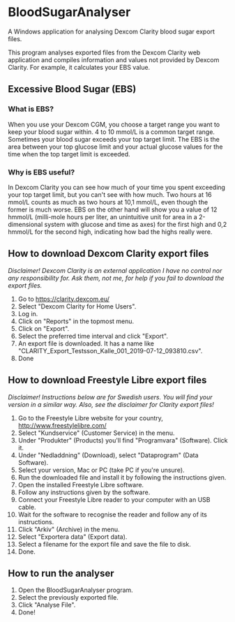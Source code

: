 # BloodSugarAnalyser
A Windows application for analysing Dexcom Clarity blood sugar export files.

This program analyses exported files from the Dexcom Clarity web application and compiles information and values not provided by Dexcom Clarity. For example, it calculates your EBS value.

## Excessive Blood Sugar (EBS)
### What is EBS?
When you use your Dexcom CGM, you choose a target range you want to keep your blood sugar within. 4 to 10 mmol/L is a common target range. Sometimes your blood sugar exceeds your top target limit. The EBS is the area between your top glucose limit and your actual glucose values for the time when the top target limit is exceeded.

### Why is EBS useful?
In Dexcom Clarity you can see how much of your time you spent exceeding your top target limit, but you can't see with how much. Two hours at 16 mmol/L counts as much as two hours at 10,1 mmol/L, even though the former is much worse. EBS on the other hand will show you a value of 12 hmmol/L (milli-mole hours per liter, an unintuitive unit for area in a 2-dimensional system with glucose and time as axes) for the first high and 0,2 hmmol/L for the second high, indicating how bad the highs really were.

## How to download Dexcom Clarity export files
*Disclaimer! Dexcom Clarity is an external application I have no control nor any responsibility for. Ask them, not me, for help if you fail to download the export files.*
1. Go to https://clarity.dexcom.eu/
2. Select "Dexcom Clarity for Home Users".
3. Log in.
4. Click on "Reports" in the topmost menu.
5. Click on "Export".
6. Select the preferred time interval and click "Export".
7. An export file is downloaded. It has a name like "CLARITY_Export_Testsson_Kalle_001_2019-07-12_093810.csv".
8. Done

## How to download Freestyle Libre export files
*Disclaimer! Instructions below are for Swedish users. You will find your version in a similar way. Also, see the disclaimer for Clarity export files!*
1. Go to the Freestyle Libre website for your country, http://www.freestylelibre.com/
2. Select "Kundservice" (Customer Service) in the menu.
3. Under "Produkter" (Products) you'll find "Programvara" (Software). Click it.
4. Under "Nedladdning" (Download), select "Dataprogram" (Data Software).
5. Select your version, Mac or PC (take PC if you're unsure).
6. Run the downloaded file and install it by following the instructions given.
7. Open the installed Freestyle Libre software.
8. Follow any instructions given by the software.
9. Connect your Freestyle Libre reader to your computer with an USB cable.
10. Wait for the software to recognise the reader and follow any of its instructions.
11. Click "Arkiv" (Archive) in the menu.
12. Select "Exportera data" (Export data).
13. Select a filename for the export file and save the file to disk.
14. Done.

## How to run the analyser
1. Open the BloodSugarAnalyser program.
2. Select the previously exported file.
3. Click "Analyse File".
4. Done!

